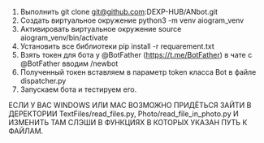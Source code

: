 1) Выполнить git clone git@github.com:DEXP-HUB/ANbot.git
2) Создать виртуальное окружение python3 -m venv aiogram_venv 
3) Активировать виртуальное окружение source aiogram_venv/bin/activate
4) Установить все библиотеки pip install -r requarement.txt
5) Взять токен для бота у @BotFather (https://t.me/BotFather) в чате с @BotFather вводим /newbot
6) Полученный токен вставляем в параметр token класса Bot в файле dispatcher.py
7) Запускаем бота и тестируем его.

ЕСЛИ У ВАС WINDOWS ИЛИ MAC ВОЗМОЖНО ПРИДЁТЬСЯ ЗАЙТИ В ДЕРЕКТОРИИ TextFiles/read_files.py, Photo/read_file_in_photo.py И ИЗМЕНИТЬ ТАМ СЛЭШИ В ФУНКЦИЯХ В КОТОРЫХ УКАЗАН ПУТЬ К ФАЙЛАМ.
